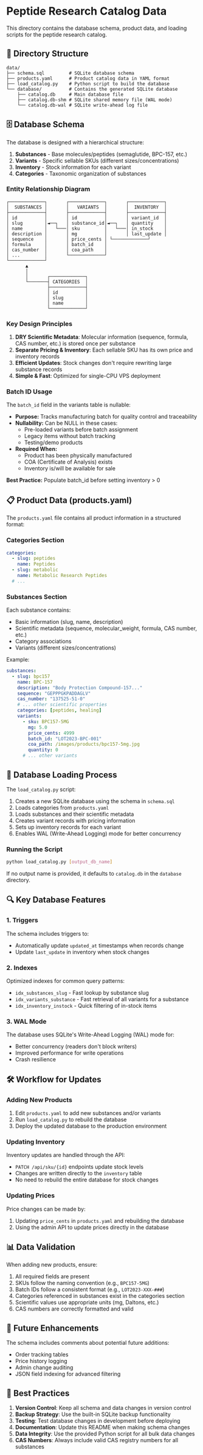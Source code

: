 # Peptide Research Catalog Data

This directory contains the database schema, product data, and loading scripts for the peptide research catalog.

## 📁 Directory Structure

```
data/
├── schema.sql         # SQLite database schema
├── products.yaml      # Product catalog data in YAML format
├── load_catalog.py    # Python script to build the database
└── database/          # Contains the generated SQLite database
    ├── catalog.db     # Main database file
    ├── catalog.db-shm # SQLite shared memory file (WAL mode)
    └── catalog.db-wal # SQLite write-ahead log file
```

## 🗄️ Database Schema

The database is designed with a hierarchical structure:

1.  **Substances** - Base molecules/peptides (semaglutide, BPC-157, etc.)
2.  **Variants** - Specific sellable SKUs (different sizes/concentrations)
3.  **Inventory** - Stock information for each variant
4.  **Categories** - Taxonomic organization of substances

### Entity Relationship Diagram

```
┌─────────────┐       ┌─────────────┐       ┌─────────────┐
│  SUBSTANCES │       │   VARIANTS  │       │  INVENTORY  │
├─────────────┤       ├─────────────┤       ├─────────────┤
│ id          │       │ id          │       │ variant_id  │
│ slug        │◄──┐   │ substance_id│◄──┐   │ quantity    │
│ name        │   └───│ sku         │   └───│ in_stock    │
│ description │       │ mg          │       │ last_update │
│ sequence    │       │ price_cents │ └─────────────┘
│ formula     │       │ batch_id    │
│ cas_number  │       │ coa_path    │
│ ...         │       └─────────────┘
└─────────────┘
       ▲
       │
       │       ┌─────────────┐
       └───────┤ CATEGORIES  │
               ├─────────────┤
               │ id          │
               │ slug        │
               │ name        │
               └─────────────┘
```

### Key Design Principles

1.  **DRY Scientific Metadata**: Molecular information (sequence, formula, CAS number, etc.) is stored once per substance
2.  **Separate Pricing & Inventory**: Each sellable SKU has its own price and inventory records
3.  **Efficient Updates**: Stock changes don't require rewriting large substance records
4.  **Simple & Fast**: Optimized for single-CPU VPS deployment

### Batch ID Usage

The `batch_id` field in the variants table is nullable:

- **Purpose:** Tracks manufacturing batch for quality control and traceability
- **Nullability:** Can be NULL in these cases:
  - Pre-loaded variants before batch assignment
  - Legacy items without batch tracking
  - Testing/demo products
- **Required When:**
  - Product has been physically manufactured
  - COA (Certificate of Analysis) exists
  - Inventory is/will be available for sale

**Best Practice:** Populate batch_id before setting inventory > 0

## 📋 Product Data (products.yaml)

The `products.yaml` file contains all product information in a structured format:

### Categories Section

```yaml
categories:
  - slug: peptides
    name: Peptides
  - slug: metabolic
    name: Metabolic Research Peptides
  # ...
```

### Substances Section

Each substance contains:
- Basic information (slug, name, description)
- Scientific metadata (sequence, molecular_weight, formula, CAS number, etc.)
- Category associations
- Variants (different sizes/concentrations)

Example:
```yaml
substances:
  - slug: bpc157
    name: BPC-157
    description: "Body Protection Compound-157..."
    sequence: "GEPPPGKPADDAGLV"
    cas_number: "137525-51-0"
    # ... other scientific properties
    categories: [peptides, healing]
    variants:
      - sku: BPC157-5MG
        mg: 5.0
        price_cents: 4999
        batch_id: "LOT2023-BPC-001"
        coa_path: /images/products/bpc157-5mg.jpg
        quantity: 0
      # ... other variants
```

## 🔄 Database Loading Process

The `load_catalog.py` script:

1.  Creates a new SQLite database using the schema in `schema.sql`
2.  Loads categories from `products.yaml`
3.  Loads substances and their scientific metadata
4.  Creates variant records with pricing information
5.  Sets up inventory records for each variant
6.  Enables WAL (Write-Ahead Logging) mode for better concurrency

### Running the Script

```bash
python load_catalog.py [output_db_name]
```

If no output name is provided, it defaults to `catalog.db` in the `database` directory.

## 🔍 Key Database Features

### 1. Triggers

The schema includes triggers to:
- Automatically update `updated_at` timestamps when records change
- Update `last_update` in inventory when stock changes

### 2. Indexes

Optimized indexes for common query patterns:
- `idx_substances_slug` - Fast lookup by substance slug
- `idx_variants_substance` - Fast retrieval of all variants for a substance
- `idx_inventory_instock` - Quick filtering of in-stock items

### 3. WAL Mode

The database uses SQLite's Write-Ahead Logging (WAL) mode for:
- Better concurrency (readers don't block writers)
- Improved performance for write operations
- Crash resilience

## 🛠️ Workflow for Updates

### Adding New Products

1.  Edit `products.yaml` to add new substances and/or variants
2.  Run `load_catalog.py` to rebuild the database
3.  Deploy the updated database to the production environment

### Updating Inventory

Inventory updates are handled through the API:
- `PATCH /api/sku/{id}` endpoints update stock levels
- Changes are written directly to the `inventory` table
- No need to rebuild the entire database for stock changes

### Updating Prices

Price changes can be made by:
1.  Updating `price_cents` in `products.yaml` and rebuilding the database
2.  Using the admin API to update prices directly in the database

## 📊 Data Validation

When adding new products, ensure:
1.  All required fields are present
2.  SKUs follow the naming convention (e.g., `BPC157-5MG`)
3.  Batch IDs follow a consistent format (e.g., `LOT2023-XXX-###`)
4.  Categories referenced in substances exist in the categories section
5.  Scientific values use appropriate units (mg, Daltons, etc.)
6.  CAS numbers are correctly formatted and valid

## 🔮 Future Enhancements

The schema includes comments about potential future additions:
- Order tracking tables
- Price history logging
- Admin change auditing
- JSON field indexing for advanced filtering

## 📝 Best Practices

1.  **Version Control**: Keep all schema and data changes in version control
2.  **Backup Strategy**: Use the built-in SQLite backup functionality
3.  **Testing**: Test database changes in development before deploying
4.  **Documentation**: Update this README when making schema changes
5.  **Data Integrity**: Use the provided Python script for all bulk data changes
6.  **CAS Numbers**: Always include valid CAS registry numbers for all substances